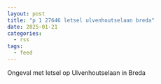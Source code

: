 ```yaml
---
layout: post
title: "p 1 27646 letsel ulvenhoutselaan breda"
date: 2025-01-21
categories: 
  - rss
tags: 
  - feed
---
```


Ongeval met letsel op Ulvenhoutselaan in Breda
